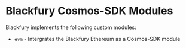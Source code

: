 # Blackfury Cosmos-SDK Modules

Blackfury implements the following custom modules:

* `evm` - Intergrates the Blackfury Ethereum as a Cosmos-SDK module
